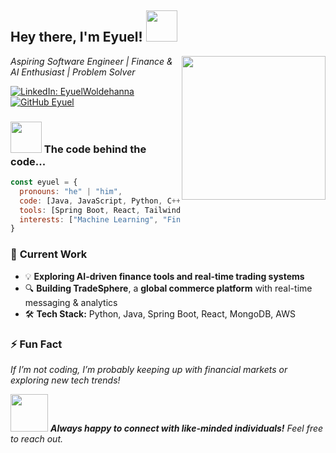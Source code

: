 <h2> Hey there, I'm Eyuel! <img src="https://media.giphy.com/media/hvRJCLFzcasrR4ia7z/giphy.gif" width="50"></h2>
<img align='right' src="https://media.giphy.com/media/xT9IgzoKnwFNmISR8I/giphy.gif" width="230">

<p><em>Aspiring Software Engineer | Finance & AI Enthusiast | Problem Solver</em></p>

[![LinkedIn: EyuelWoldehanna](https://img.shields.io/badge/-EyuelWoldehanna-blue?style=flat-square&logo=Linkedin&logoColor=white&link=https://www.linkedin.com/in/eyuelwoldehanna/)](https://www.linkedin.com/in/woldehanna/)
[![GitHub Eyuel](https://img.shields.io/github/followers/EyuelWoldehanna?label=follow&style=social)](https://github.com/Eyuelwoldeh)

### <img src="https://media.giphy.com/media/VgCDAzcKvsR6OM0uWg/giphy.gif" width="50"> The code behind the code...  

```javascript
const eyuel = {
  pronouns: "he" | "him",
  code: [Java, JavaScript, Python, C++, C#],
  tools: [Spring Boot, React, TailwindCSS, MongoDB, AWS S3, Node.js],
  interests: ["Machine Learning", "Finance", "Trading Algorithms", "Backend Optimization"]
}
```

### 🚀 **Current Work**  
- 💡 **Exploring AI-driven finance tools and real-time trading systems**  
- 🔍 **Building TradeSphere**, a **global commerce platform** with real-time messaging & analytics  
- 🛠 **Tech Stack:** Python, Java, Spring Boot, React, MongoDB, AWS 

### ⚡ **Fun Fact**  
*If I’m not coding, I’m probably keeping up with financial markets or exploring new tech trends!*  

<img src="https://media.giphy.com/media/LnQjpWaON8nhr21vNW/giphy.gif" width="60">  
<em><b>Always happy to connect with like-minded individuals!</b> Feel free to reach out.</em>
